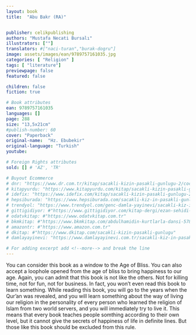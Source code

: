 ```yaml
---
layout: book
title:  "Abu Bakr (RA)"


publisher: celikpublishing
authors: "Mustafa Necati Bursalı"
illustrators: [""]
translators: #["naci-turan","burak-dogru"]
image: assets/images/ean/9789757161035.jpg
categories: [ "Religion" ]
tags: [ "literature"]
previewpage: false
featured: false

children: false
fiction: true

# Book attributes
ean: 9789757161035
languages: []
page: 288
size: "13,5x21cm"
#publish-number: 60
cover: "Paperback"
original-name:  "Hz. Ebubekir"
original-language: "Turkish"
youtube:

# Foreign Rights attributes
sold: [] # 'AZ', 'TR'

# Buyout Ecommerce
# dnr: "https://www.dr.com.tr/kitap/sacakli-kizin-pasakli-gunlugu-2/cocuk-ve-genclik/genclik-10-yas/roman-oyku/urunno=0001893059001"
# kitapyurdu: "https://www.kitapyurdu.com/kitap/sacakli-kizin-pasakli-gunlugu-2-/560122.html&filter_name=Sa%C3%A7akl%C4%B1+K%C4%B1z%27%C4%B1n+Pasakl%C4%B1+G%C3%BCnl%C3%BC%C4%9F%C3%BC+2"
# idefix: "https://www.idefix.com/kitap/sacakli-kizin-pasakli-gunlugu-2/cocuk-ve-genclik/genclik-10-yas/roman-oyku/urunno=0001893059001"
# hepsiburada: "https://www.hepsiburada.com/sacakli-kiz-in-pasakli-gunlugu-2-damla-yayinevi-p-HBV000012ER86"
# trendyol: "https://www.trendyol.com/genc-damla-yayinevi/sacakli-kiz-in-pasakli-gunlugu-2-p-54825777"
# gittigidiyor: #"https://www.gittigidiyor.com/kitap-dergi/ezan-sehidi-adnan-menderes_pdp_732728793"
# odatvkitap: #"https://www.odatvkitap.com.tr"
# bkmkitap: #"https://www.bkmkitap.com/abdulhamidin-kurtlarla-dansi-578226"
# amazontr: #"https://www.amazon.com.tr"
# dkitap: #"https://www.dkitap.com/sacakli-kizin-pasakli-gunlugu"
# damlayayinevi: "https://www.damlayayinevi.com.tr/sacakli-kiz-in-pasakli-gunlugu-2-bu-iste-bi-terslik-var"

# For adding excerpt add <!--more--> and break the line
---
```

You can consider this book as a window to the
Age of Bliss. You can also accept a loophole
opened from the age of bliss to bring happiness to
our age. Again, you can admit that this book is not
like the others. Not for killing time, not for fun, not
for business. In fact, you won’t even read this book
to learn something.
While reading this book, you will go to the years
when the Qur’an was revealed, and you will learn
something about the way of living our religion in
the personality of every person who learned the
religion of Islam from two world servers, and you
will immediately try to live it. This means that every
book teaches people somthing according to their
own level, but it cannot give the secrets of happiness of life in definite lines. But those like this book
should be excluded from this rule.
<!--more--> 

